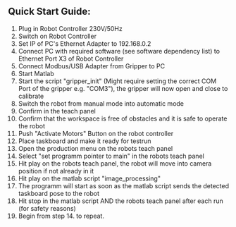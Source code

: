 ## Quick Start Guide:

1. Plug in Robot Controller 230V/50Hz
2. Switch on Robot Controller
3. Set IP of PC's Ethernet Adapter to 192.168.0.2
4. Connect PC with required software (see software dependency list) to Ethernet Port X3 of Robot Controller
7. Connect Modbus/USB Adapter from Gripper to PC
8. Start Matlab
9. Start the script "gripper_init" (Might require setting the correct COM Port of the gripper e.g. "COM3"), the gripper will now open and close to calibrate
10. Switch the robot from manual mode into automatic mode
11. Confirm in the teach panel
12. Confirm that the workspace is free of obstacles and it is safe to operate the robot
13. Push "Activate Motors" Button on the robot controller
14. Place taskboard and make it ready for testrun
15. Open the production menu on the robots teach panel
16. Select "set programm pointer to main" in the robots teach panel
17. Hit play on the robots teach panel, the robot will move into camera position if not already in it
18. Hit play on the matlab script "image_processing"
19. The programm will start as soon as the matlab script sends the detected taskboard pose to the robot
20. Hit stop in the matlab script AND the robots teach panel after each run (for safety reasons)
21. Begin from step 14. to repeat.
